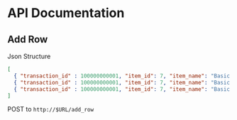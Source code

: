 # API Documentation

## Add Row

Json Structure 
```Json
[
  { "transaction_id" : 100000000001, "item_id": 7, "item_name": "Basic T-shirt", "name": "Mia Khalifa","number": 6,"size": "M", "date": "2021-01-01" },
  { "transaction_id" : 100000000001, "item_id": 7, "item_name": "Basic T-shirt", "name": "Eimi Fukada","number": 9,"size": "XS", "date": "2021-01-01" },
  { "transaction_id" : 100000000001, "item_id": 7, "item_name": "Basic T-shirt", "name": "Lexi Lore","number": 12,"size": "XXS", "date": "2021-01-01" }
]
```

POST to ` http://$URL/add_row `